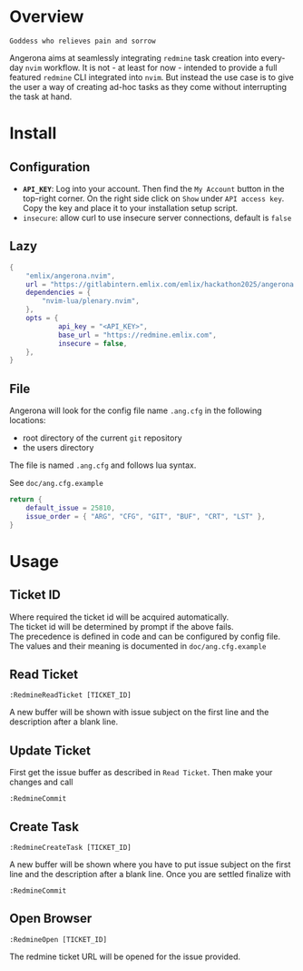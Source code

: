 # Overview

```
Goddess who relieves pain and sorrow
```

Angerona aims at seamlessly integrating `redmine` task creation into every-day
`nvim` workflow. It is not - at least for now - intended to provide a full
featured `redmine` CLI integrated into `nvim`. But instead the use case is to
give the user a way of creating ad-hoc tasks as they come without interrupting
the task at hand.

# Install

## Configuration

- __`API_KEY`__: Log into your account.
	Then find the `My Account` button in the top-right corner.
	On the right side click on `Show` under `API access key`.
	Copy the key and place it to your installation setup script.
- `insecure`: allow curl to use insecure server connections, default is `false`

## Lazy

```lua
{
	"emlix/angerona.nvim",
	url = "https://gitlabintern.emlix.com/emlix/hackathon2025/angerona.nvim.git",
	dependencies = {
		"nvim-lua/plenary.nvim",
	},
	opts = {
			api_key = "<API_KEY>",
			base_url = "https://redmine.emlix.com",
			insecure = false,
	},
}
```

## File

Angerona will look for the config file name `.ang.cfg` in the following locations:
- root directory of the current `git` repository
- the users <HOME> directory

The file is named `.ang.cfg` and follows lua syntax.

See `doc/ang.cfg.example`

```lua
return {
	default_issue = 25810,
	issue_order = { "ARG", "CFG", "GIT", "BUF", "CRT", "LST" },
}
```

# Usage

## Ticket ID

Where required the ticket id will be acquired automatically.  
The ticket id will be determined by prompt if the above fails.  
The precedence is defined in code and can be configured by config file.  
The values and their meaning is documented in `doc/ang.cfg.example`

## Read Ticket

`:RedmineReadTicket [TICKET_ID]`

A new buffer will be shown with issue subject on the first line and the
description after a blank line.

## Update Ticket

First get the issue buffer as described in `Read Ticket`.
Then make your changes and call

`:RedmineCommit`

## Create Task

`:RedmineCreateTask [TICKET_ID]`

A new buffer will be shown where you have to put issue subject on the first line
and the description after a blank line.
Once you are settled finalize with

`:RedmineCommit`

## Open Browser

`:RedmineOpen [TICKET_ID]`

The redmine ticket URL will be opened for the issue provided.
